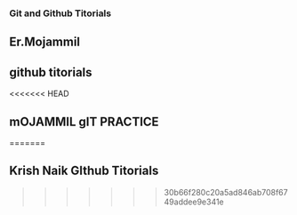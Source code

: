 ### Git and Github Titorials

## Er.Mojammil

## github titorials

<<<<<<< HEAD
## mOJAMMIL gIT PRACTICE
=======
## Krish Naik GIthub Titorials
>>>>>>> 30b66f280c20a5ad846ab708f6749addee9e341e
